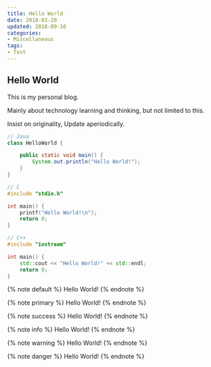 ```yaml
---
title: Hello World
date: 2018-03-20
updated: 2018-09-10
categories:
- Miscellaneous
tags:
- Test
---
```

## Hello World

This is my personal blog.

Mainly about technology learning and thinking, but not limited to this.

Insist on originality, Update aperiodically.

<!-- more -->

``` Java
// Java
class HelloWorld {

    public static void main() {
        System.out.println("Hello World!");
    }
}
```

``` C
// C
#include "stdio.h"

int main() {
    printf("Hello World!\n");
    return 0;
}
```

``` C++
// C++
#include "iostream"

int main() {
    std::cout << "Hello World!" << std::endl;
    return 0;
}
```

{% note default %} Hello World! {% endnote %}

{% note primary %} Hello World! {% endnote %}

{% note success %} Hello World! {% endnote %}

{% note info %} Hello World! {% endnote %}

{% note warning %} Hello World! {% endnote %}

{% note danger %} Hello World! {% endnote %}

